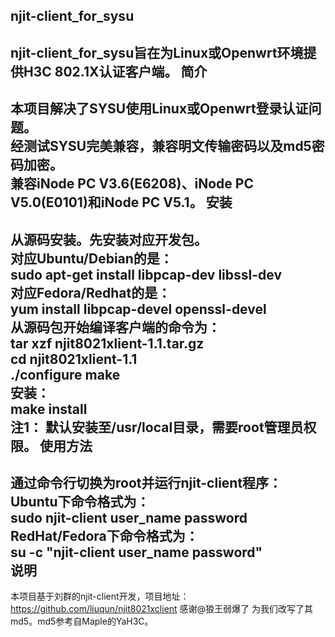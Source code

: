 ﻿njit-client_for_sysu
-----
njit-client_for_sysu旨在为Linux或Openwrt环境提供H3C 802.1X认证客户端。
简介
-----
本项目解决了SYSU使用Linux或Openwrt登录认证问题。<br/>经测试SYSU完美兼容，兼容明文传输密码以及md5密码加密。 <br/>兼容iNode PC V3.6(E6208)、iNode PC V5.0(E0101)和iNode PC V5.1。
安装
-----
从源码安装。先安装对应开发包。<br/>
对应Ubuntu/Debian的是：<br/>
sudo apt-get install libpcap-dev libssl-dev<br/>
对应Fedora/Redhat的是：<br/>
yum install libpcap-devel openssl-devel <br/>
从源码包开始编译客户端的命令为：<br/>
tar xzf njit8021xlient-1.1.tar.gz<br/>
cd njit8021xlient-1.1<br/>
./configure make <br/>
安装：<br/>
make install<br/>
注1： 默认安装至/usr/local目录，需要root管理员权限。 
使用方法
-----
通过命令行切换为root并运行njit-client程序：<br/>
Ubuntu下命令格式为： <br/>
sudo njit-client user_name password <br/> 
RedHat/Fedora下命令格式为：<br/>
su -c "njit-client user_name password"<br/>
说明
-----
本项目基于刘群的njit-client开发，项目地址：https://github.com/liuqun/njit8021xclient 感谢@狼王弱爆了 为我们改写了其md5。md5参考自Maple的YaH3C。